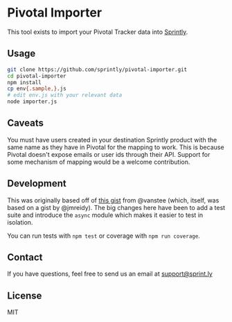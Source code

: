 # Pivotal Importer

This tool exists to import your Pivotal Tracker data into
[Sprintly](https://sprint.ly/).

## Usage

```sh
git clone https://github.com/sprintly/pivotal-importer.git
cd pivotal-importer
npm install
cp env{.sample,}.js
# edit env.js with your relevant data
node importer.js
```

## Caveats

You must have users created in your destination Sprintly product with
the same name as they have in Pivotal for the mapping to work. This is
because Pivotal doesn't expose emails or user ids through their
API. Support for some mechanism of mapping would be a welcome
contribution.

## Development

This was originally based off of [this
gist](https://gist.github.com/vanstee/1536300) from @vanstee (which,
itself, was based on a gist by @jmreidy). The big changes here have
been to add a test suite and introduce the `async` module which makes
it easier to test in isolation.

You can run tests with `npm test` or coverage with `npm run coverage`.

## Contact

If you have questions, feel free to send us an email at
support@sprint.ly

## License

MIT